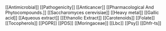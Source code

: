 [[Antimicrobial]]
[[Pathogenicity]]
[[Anticancer]]
[[Pharmacological And Phytocompounds.]]
[[Saccharomyces cerevisiae]]
[[Heavy metal]]
[[Gallic acid]]
[[Aqueous extract]]
[[Ethanolic Extract]]
[[Carotenoids]]
[[Folate]]
[[Tocopherols]]
[[PGPR]]
[[PDS]]
[[Moringaceae]]
[[Lbc]]
[[Psy]]
[[Dhfr-ts]]
